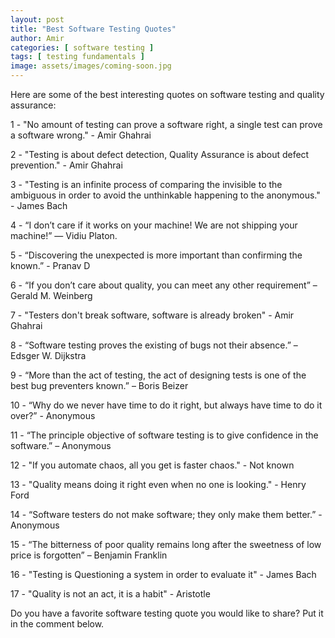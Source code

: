 ```yaml
---
layout: post
title: "Best Software Testing Quotes"
author: Amir
categories: [ software testing ]
tags: [ testing fundamentals ]
image: assets/images/coming-soon.jpg
---
```


Here are some of the best interesting quotes on software testing and quality assurance:

1 - "No amount of testing can prove a software right, a single test can prove a software wrong." - Amir Ghahrai

2 - "Testing is about defect detection, Quality Assurance is about defect prevention." - Amir Ghahrai

3 - "Testing is an infinite process of comparing the invisible to the ambiguous in order to avoid the unthinkable happening to the anonymous." - James Bach

4 - “I don’t care if it works on your machine! We are not shipping your machine!” — Vidiu Platon.

5 - “Discovering the unexpected is more important than confirming the known.” - Pranav D

6 - “If you don’t care about quality, you can meet any other requirement” – Gerald M. Weinberg

7 - "Testers don't break software, software is already broken" - Amir Ghahrai

8 - “Software testing proves the existing of bugs not their absence.” – Edsger W. Dijkstra

9 - “More than the act of testing, the act of designing tests is one of the best bug preventers known.” – Boris Beizer

10 - “Why do we never have time to do it right, but always have time to do it over?” - Anonymous

11 - “The principle objective of software testing is to give confidence in the software.” – Anonymous

12 - "If you automate chaos, all you get is faster chaos." - Not known

13 - "Quality means doing it right even when no one is looking." - Henry Ford

14 - “Software testers do not make software; they only make them better.” - Anonymous

15 - “The bitterness of poor quality remains long after the sweetness of low price is forgotten” – Benjamin Franklin

16 - "Testing is Questioning a system in order to evaluate it" - James Bach

17 - "Quality is not an act, it is a habit" - Aristotle

Do you have a favorite software testing quote you would like to share? Put it in the comment below.